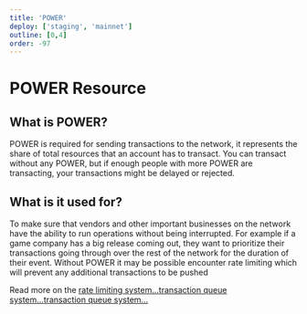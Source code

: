 ```yaml
---
title: 'POWER'
deploy: ['staging', 'mainnet']
outline: [0,4]
order: -97
---
```


# POWER Resource

## What is POWER?

POWER is required for sending transactions to the network, it represents the share of total resources that an account has to transact. You can transact without any POWER, but if enough people with more POWER are transacting, your transactions might be delayed or rejected.

## What is it used for?

To make sure that vendors and other important businesses on the network have the ability to run operations without being interrupted. For example if a game company has a big release coming out, they want to prioritize their transactions going through over the rest of the network for the duration of their event. Without POWER it may be possible encounter rate limiting which will prevent any additional transactions to be pushed

Read more on the <Experimental>[rate limiting system...](./rate-limiting.md)</Experimental><Staging>[transaction queue system...](./transaction-limits-queues.md)</Staging><Mainnet>[transaction queue system...](./transaction-limits-queues.md)</Mainnet>